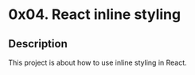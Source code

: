 # 0x04. React inline styling

## Description
This project is about how to use inline styling in React.


